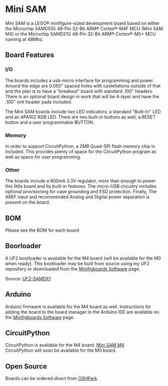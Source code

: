 # Mini SAM
Mini SAM is a LEGO® minifigure-sized development board based on either the Microchip SAMD51G 48-Pin 32-Bit ARM® Cortex®-M4F MCU (Mini SAM M4) or the Microchip SAMD21G 48-Pin 32-Bit ARM® Cortex®-M0+ MCU running at 48Mhz.

## Board Features


### I/O
The boards includes a usb-micro interface for programming and power.   Around the edge are 0.050" spaced holes with castellations outside of that and the plan is to have a "breakout" board with standard .100" headers.  There is an optional board design in work that will be 4-layer and have the .100" smt header pads included.

The Mini SAM boards include two LED indicators; a standard "Built-In" LED and an APA102 RGB LED.  There are two built-in buttons as well; a RESET button and a user programmable BUTTON.

### Memory
In order to support CircuitPython, a 2MB Quad-SPI flash memory chip is included.  This provides plenty of space for the CircuitPython program as well as space for user programming.

### Other
The boards include a 600mA 3.3V regulator, more than enough to power this little board and its built-in features.  The micro-USB circuitry includes optional provisioning for case grounding and ESD protection.  Finally, The AREF input and recommended Analog and Digital power separation is present on the board.

## BOM
Please see the BOM for each board

## Boorloader
A UF2 bootloader is available for the M4 board (will be available for the M0 when ready).  This bootloader may be built from source using my UF2 repository or downloaded from the [Minifigboards Software](https://www.minifigboards.com/mini-sam-m4/software/) page.

Source: [UF2-SAMDX1](https://github.com/bwshockley/uf2-samdx1) 

## Arduino
Arduino firmware is available for the M4 board as well. Instructions for adding the board to the board manager in the Arduino IDE are available on the [Minifigboards Software](https://www.minifigboards.com/mini-sam-m4/software/) page.

## CircuitPython
CircuitPython is available for the M4 board. [Mini SAM M4](https://circuitpython.org/board/mini_sam_m4/)  
CircuitPython will soon be available for the M0 board.


## Open Source
Boards can be ordered direct from [OSHPark](https://oshpark.com/profiles/bwshockley).
